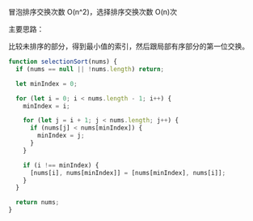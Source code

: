 冒泡排序交换次数 O(n^2)，选择排序交换次数 O(n)次

主要思路：

比较未排序的部分，得到最小值的索引，然后跟局部有序部分的第一位交换。

```javascript
function selectionSort(nums) {
  if (nums == null || !nums.length) return;

  let minIndex = 0;

  for (let i = 0; i < nums.length - 1; i++) {
    minIndex = i;

    for (let j = i + 1; j < nums.length; j++) {
      if (nums[j] < nums[minIndex]) {
        minIndex = j;
      }
    }

    if (i !== minIndex) {
      [nums[i], nums[minIndex]] = [nums[minIndex], nums[i]];
    }
  }

  return nums;
}
```
